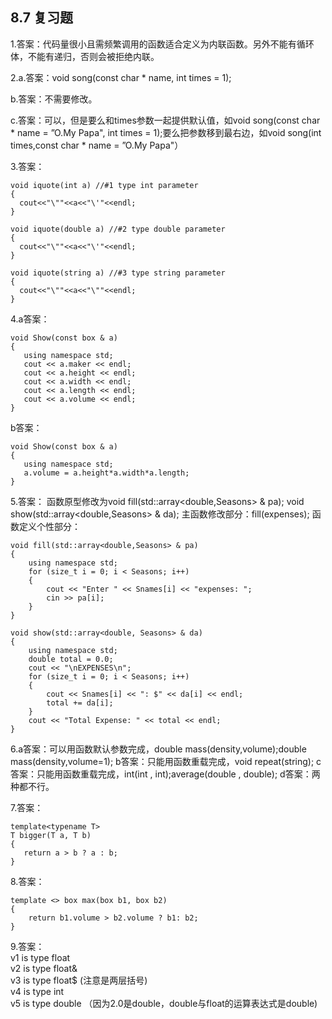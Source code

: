 ## 8.7 复习题

1.答案：代码量很小且需频繁调用的函数适合定义为内联函数。另外不能有循环体，不能有递归，否则会被拒绝内联。

2.a.答案：void song(const char * name, int times = 1);

  b.答案：不需要修改。
  
  c.答案：可以，但是要么和times参数一起提供默认值，如void song(const char * name = ”O.My Papa", int times = 1);要么把参数移到最右边，如void song(int times,const char * name = ”O.My Papa"）
  
3.答案：

```
void iquote(int a) //#1 type int parameter
{
  cout<<"\""<<a<<"\'"<<endl;
}

void iquote(double a) //#2 type double parameter
{
  cout<<"\""<<a<<"\'"<<endl;
}

void iquote(string a) //#3 type string parameter
{
  cout<<"\""<<a<<"\""<<endl;
}
```

4.a答案：
```
void Show(const box & a)
{
   using namespace std;
   cout << a.maker << endl;
   cout << a.height << endl;
   cout << a.width << endl;
   cout << a.length << endl;
   cout << a.volume << endl;
}
```
b答案：
```
void Show(const box & a)
{
   using namespace std;
   a.volume = a.height*a.width*a.length;
}
```

5.答案：
函数原型修改为void fill(std::array<double,Seasons> & pa); void show(std::array<double,Seasons> & da);
主函数修改部分：fill(expenses);
函数定义个性部分：
```
void fill(std::array<double,Seasons> & pa)
{
    using namespace std;
    for (size_t i = 0; i < Seasons; i++)
    {
        cout << "Enter " << Snames[i] << "expenses: ";
        cin >> pa[i];
    }
}

void show(std::array<double, Seasons> & da)
{
    using namespace std;
    double total = 0.0;
    cout << "\nEXPENSES\n";
    for (size_t i = 0; i < Seasons; i++)
    {
        cout << Snames[i] << ": $" << da[i] << endl;
        total += da[i];
    }
    cout << "Total Expense: " << total << endl; 
}
 ```
6.a答案：可以用函数默认参数完成，double mass(density,volume);double mass(density,volume=1);
   b答案：只能用函数重载完成，void repeat(string);
   c答案：只能用函数重载完成，int(int , int);average(double , double);
   d答案：两种都不行。
   
7.答案：
 ```
template<typename T>
T bigger(T a, T b)
{
    return a > b ? a : b; 
}
```
8.答案：
```
template <> box max(box b1, box b2)
{
    return b1.volume > b2.volume ? b1: b2; 
}
```
9.答案：<br>
v1 is type float <br> v2 is type float& <br> v3 is type float$ (注意是两层括号) <br> v4 is type int  <br> v5 is type double （因为2.0是double，double与float的运算表达式是double)

